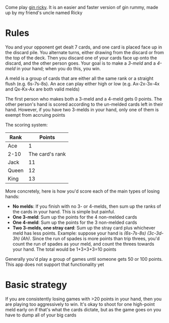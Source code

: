 Come play [gin ricky](https://heyhowsgame.herokuapp.com). It is an easier and faster version of gin rummy, made up by my friend's uncle named Ricky

# Rules

You and your opponent get dealt 7 cards, and one card is placed face up in the discard pile. You alternate turns, either drawing from the discard or from the top of the deck. Then you discard one of your cards face up onto the discard, and the other person goes. Your goal is to make a *3-meld* and a *4-meld* in your hand; when you do this, you win.

A meld is a group of cards that are either all the same rank or a straight flush (e.g. 6s-7s-8s). An ace can play either high or low (e.g. Ax-2x-3x-4x and Qx-Kx-Ax are both valid melds)

The first person who makes both a 3-meld and a 4-meld gets 0 points. The other person's hand is scored according to the un-melded cards left in their hand. However, if you have two 3-melds in your hand, only one of them is exempt from accruing points

The scoring system:

| Rank  | Points          |
|-------|-----------------|
| Ace   | 1               |
| 2-10  | The card's rank |
| Jack  | 11              |
| Queen | 12              |
| King  | 13              |

More concretely, here is how you'd score each of the main types of losing hands:
- **No melds**: If you finish with no 3- or 4-melds, then sum up the ranks of the cards in your hand. This is simple but painful.
- **One 3-meld**: Sum up the points for the 4 non-melded cards
- **One 4-meld**: Sum up the points for the 3 non-melded cards
- **Two 3-melds, one stray card**: Sum up the stray card plus whichever meld has less points. Example: suppose your hand is *(6s-7s-8s) (3c-3d-3h) (Ah)*. Since the run of spades is more points than trip threes, you'd count the run of spades as your meld, and count the threes towards your hand. The total would be 1+3+3+3=10 points

Generally you'd play a group of games until someone gets 50 or 100 points. This app does not support that functionality yet

# Basic strategy
If you are consistently losing games with >20 points in your hand, then you are playing too aggressively to win. It's okay to shoot for one high-point meld early on if that's what the cards dictate, but as the game goes on you have to dump all of your big cards
